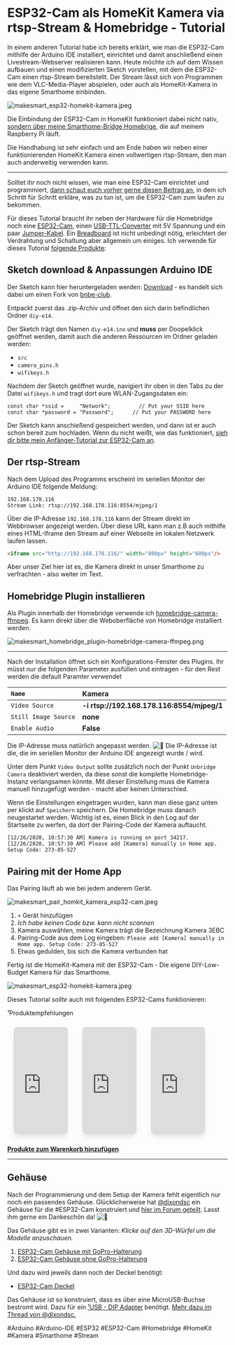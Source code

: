 # ESP32-Cam als HomeKit Kamera via rtsp-Stream & Homebridge - Tutorial

In einem anderen Tutorial habe ich bereits erklärt, wie man die ESP32-Cam mithilfe der Arduino IDE installiert, einrichtet und damit anschließend einen Livestream-Webserver realisieren kann. Heute möchte ich auf dem Wissen aufbauen und einen modifizierten Sketch vorstellen, mit dem die ESP32-Cam einen rtsp-Stream bereitstellt. Der Stream lässt sich von Programmen wie dem VLC-Media-Player abspielen, oder auch als HomeKit-Kamera in das eigene Smarthome einbinden.

![makesmart_esp32-homekit-kamera.jpeg](https://web.archive.org/web/20230321120526im_/https://my.makesmart.net/assets/uploads/files/1608992842994-makesmart_esp32-homekit-kamera.jpeg)

Die Einbindung der ESP32-Cam in HomeKit funktioniert dabei nicht nativ, [sondern über meine Smarthome-Bridge Homebrige](https://web.archive.org/web/20230321120526/https://makesmart.net/homebridge-installieren-raspberry-pi/), die auf meinem Raspberry Pi läuft.

Die Handhabung ist sehr einfach und am Ende haben wir neben einer funktionierenden HomeKit Kamera einen vollwertigen rtsp-Stream, den man auch anderweitig verwenden kann.

------

Solltet ihr noch nicht wissen, wie man eine ESP32-Cam einrichtet und programmiert, [dann schaut euch vorher gerne diesen Beitrag an](https://web.archive.org/web/20230321120526/https://my.makesmart.net/topic/132/esp32-cam-programmierung-einrichtung-als-livestream-server), in dem ich Schritt für Schritt erkläre, was zu tun ist, um die ESP32-Cam zum laufen zu bekommen.

Für dieses Tutorial braucht ihr neben der Hardware für die Homebridge noch eine [ESP32-Cam](https://web.archive.org/web/20230321120526/https://makesmart.shop/ESP32-CAM-WiFi-WiFi-Modul-ESP32-seriell-zu-WiFi-ESP32-CAM-5V-Bluetooth-mit-OV2640-Kamera-Modul), einen [USB-TTL-Converter](https://web.archive.org/web/20230321120526/https://makesmart.shop/USB-UART-CH340G-Programmer) mit 5V Spannung und ein paar [Jumper-Kabel](https://web.archive.org/web/20230321120526/https://makesmart.shop/Jumper-Kabel-Shemale-20cm). Ein [Breadboard](https://web.archive.org/web/20230321120526/https://makesmart.shop/Breadboard-Set-MB102-Breadboard-830-3.3V-5V-mit-65-Stk-Jumper-Kabel) ist nicht unbedingt nötig, erleichtert der Verdrahtung und Schaltung aber allgemein um einiges. Ich verwende für dieses Tutorial [folgende Produkte](https://web.archive.org/web/20230321120526/https://makesmart.shop/loadBasket/Xrz0cf0xxQ8):

##  Sketch download & Anpassungen Arduino IDE

Der Sketch kann hier heruntergeladen werden: [Download](https://web.archive.org/web/20230321120526/https://github.com/me-cooper/rtsp-video-streamer-diy-14/archive/master.zip) - es handelt sich dabei um einen Fork von [bnbe-club](https://web.archive.org/web/20230321120526/https://github.com/bnbe-club).

Entpackt zuerst das .zip-Archiv und öffnet den sich darin befindlichen Ordner `diy-e14`.

Der Sketch trägt den Namen `diy-e14.ino` und **muss** per Doopelklick geöffnet werden, damit auch die anderen Ressourcen im Ordner geladen werden:

- `src`
- `camera_pins.h`
- `wifikeys.h`

Nachdem der Sketch geöffnet wurde, navigiert ihr oben in den Tabs zu der Datei `wifikeys.h` und tragt dort eure WLAN-Zugangsdaten ein:

```arduino
const char *ssid =     "Network";         // Put your SSID here
const char *password = "Password";      // Put your PASSWORD here
```

Der Sketch kann anschießend gespeichert werden, und dann ist er auch schon bereit zum hochladen. Wenn du nicht weißt, wie das funktioniert, [sieh dir bitte mein Anfänger-Tutorial zur ESP32-Cam an](https://web.archive.org/web/20230321120526/https://my.makesmart.net/topic/132/esp32-cam-programmierung-einrichtung-als-livestream-server).

##  Der rtsp-Stream

Nach dem Upload des Programms erscheint im seriellen Monitor der Arduino IDE folgende Meldung:

```
192.168.178.116
Stream Link: rtsp://192.168.178.116:8554/mjpeg/1
```

Über die IP-Adresse `192.168.178.116` kann der Stream direkt im Webbrowser angezeigt werden. Über diese URL kann man z.B auch mithilfe eines HTML-Iframe den Stream auf einer Webseite im lokalen Netzwerk laufen lassen.

```html
<iframe src="http://192.168.178.116/" width="800px" height="600px"/>
```

Aber unser Ziel hier ist es, die Kamera direkt in unser Smarthome zu verfrachten - also weiter im Text.

##  Homebridge Plugin installieren

Als Plugin innerhalb der Homebridge verwende ich [homebridge-camera-ffmpeg](https://web.archive.org/web/20230321120526/https://www.npmjs.com/package/homebridge-camera-ffmpeg). Es kann direkt über die Weboberfläche von Homebridge installiert werden.

![makesmart_homebridge_plugin-homebridge-camera-ffmpeg.png](https://web.archive.org/web/20230321120526im_/https://my.makesmart.net/assets/uploads/files/1608993274238-makesmart_homebridge_plugin-homebridge-camera-ffmpeg.png)

------

Nach der Installation öffnet sich ein Konfigurations-Fenster des Plugins. Ihr müsst nur die folgenden Parameter ausfüllen und eintragen - für den Rest werden die default Paramter verwendet

| `Name`               | Kamera                                     |
| :------------------- | :----------------------------------------- |
| `Video Source`       | **-i rtsp://192.168.178.116:8554/mjpeg/1** |
| `Still Image Source` | **none**                                   |
| `Enable Audio`       | **False**                                  |

Die IP-Adresse muss natürlich angepasst werden. ![🙂](https://web.archive.org/web/20230321120526im_/https://my.makesmart.net/plugins/nodebb-plugin-emoji/emoji/apple/1f642.png?v=chnl3kn5hqg) Die IP-Adresse ist die, die im seriellen Monitor der Arduino IDE angezeigt wurde / wird.

Unter dem Punkt `Video Output` sollte zusätzlich noch der Punkt `Unbridge Camera` deaktiviert werden, da diese sonst die komplette Homebridge-Instanz verlangsamen könnte. Mit dieser Einstellung muss die Kamera manuell hinzugefügt werden - macht aber keinen Unterschied.

Wenn die Einstellungen eingetragen wurden, kann man diese ganz unten per klickt auf `Speichern` speichern. Die Homebridge muss danach neugestartet werden. Wichtig ist es, einen Blick in den Log auf der Startseite zu werfen, da dort der Pairing-Code der Kamera auftaucht.

```
[12/26/2020, 10:57:30 AM] Kamera is running on port 34217.
[12/26/2020, 10:57:30 AM] Please add [Kamera] manually in Home app. Setup Code: 273-85-527
```

##  Pairing mit der Home App

Das Pairing läuft ab wie bei jedem anderem Gerät.

![makesmart_pair_homkit_kamera_esp32-cam.jpeg](https://web.archive.org/web/20230321120526im_/https://my.makesmart.net/assets/uploads/files/1608993446973-makesmart_pair_homkit_kamera_esp32-cam-resized.jpeg)

1. `+` Gerät hinzufügen
2. *Ich habe keinen Code bzw. kann nicht scannen*
3. Kamera auswählen, meine Kamera trägt die Bezeichnung Kamera 3EBC
4. Pairing-Code aus dem Log eingeben:
   `Please add [Kamera] manually in Home app. Setup Code: 273-85-527`
5. Etwas gedulden, bis sich die Kamera verbunden hat

Fertig ist die HomeKit-Kamera mit der ESP32-Cam - Die eigene DIY-Low-Budget Kamera für das Smarthome.

![makesmart_esp32-homekit-kamera.jpeg](https://web.archive.org/web/20230321120526im_/https://my.makesmart.net/assets/uploads/files/1608992842994-makesmart_esp32-homekit-kamera.jpeg)

Dieses Tutorial *sollte* auch mit folgenden ESP32-Cams funktionieren:



¹Produktempfehlungen

<iframe src="https://web.archive.org/web/20230321120526if_/https://ws-eu.amazon-adsystem.com/widgets/q?ServiceVersion=20070822&amp;OneJS=1&amp;Operation=GetAdHtml&amp;MarketPlace=DE&amp;source=ss&amp;ref=as_ss_li_til&amp;ad_type=product_link&amp;tracking_id=makesmart05-21&amp;language=de_DE&amp;marketplace=amazon&amp;region=DE&amp;placement=B07YS2MGQZ&amp;asins=B07YS2MGQZ&amp;show_border=false&amp;link_opens_in_new_window=true" data-ruffle-polyfilled="" style="box-sizing: border-box; max-width: 85%; display: inline; border: 1px solid rgb(211, 211, 211); box-shadow: rgba(0, 0, 0, 0.1) 0px 10px 15px -3px, rgba(0, 0, 0, 0.05) 0px 4px 6px -2px; margin: 10px 15px; border-radius: 6px; overflow: hidden; width: 123px; height: 243px;"></iframe>

<iframe src="https://web.archive.org/web/20230321120526if_/https://ws-eu.amazon-adsystem.com/widgets/q?ServiceVersion=20070822&amp;OneJS=1&amp;Operation=GetAdHtml&amp;MarketPlace=DE&amp;source=ss&amp;ref=as_ss_li_til&amp;ad_type=product_link&amp;tracking_id=makesmart05-21&amp;language=de_DE&amp;marketplace=amazon&amp;region=DE&amp;placement=B07S83X9NM&amp;asins=B07S83X9NM&amp;show_border=false&amp;link_opens_in_new_window=true" data-ruffle-polyfilled="" style="box-sizing: border-box; max-width: 85%; display: inline; border: 1px solid rgb(211, 211, 211); box-shadow: rgba(0, 0, 0, 0.1) 0px 10px 15px -3px, rgba(0, 0, 0, 0.05) 0px 4px 6px -2px; margin: 10px 15px; border-radius: 6px; overflow: hidden; width: 123px; height: 243px;"></iframe>

<iframe src="https://web.archive.org/web/20230321120526if_/https://ws-eu.amazon-adsystem.com/widgets/q?ServiceVersion=20070822&amp;OneJS=1&amp;Operation=GetAdHtml&amp;MarketPlace=DE&amp;source=ss&amp;ref=as_ss_li_til&amp;ad_type=product_link&amp;tracking_id=makesmart05-21&amp;language=de_DE&amp;marketplace=amazon&amp;region=DE&amp;placement=B07RWJGF6S&amp;asins=B07RWJGF6S&amp;show_border=false&amp;link_opens_in_new_window=true" data-ruffle-polyfilled="" style="box-sizing: border-box; max-width: 85%; display: inline; border: 1px solid rgb(211, 211, 211); box-shadow: rgba(0, 0, 0, 0.1) 0px 10px 15px -3px, rgba(0, 0, 0, 0.05) 0px 4px 6px -2px; margin: 10px 15px; border-radius: 6px; overflow: hidden; width: 123px; height: 243px;"></iframe>

**[ Produkte zum Warenkorb hinzufügen](https://web.archive.org/web/20230321120526/https://www.amazon.de/gp/aws/cart/add.html?AWSAccessKeyId=AKIAJTFZSRERNXBNI5PQ&AssociateTag=makesmart05-21&ASIN.1=B07YS2MGQZ&Quantity.1=1&ASIN.2=B07S83X9NM&Quantity.2=1&ASIN.3=B07RWJGF6S&Quantity.3=1&add=add)**

------



##  Gehäuse

Nach der Programmierung und dem Setup der Kamera fehlt eigentlich nur noch ein passendes Gehäuse. Glücklicherweise hat [@dixondsc](https://web.archive.org/web/20230321120526/https://my.makesmart.net/uid/110) ein Gehäuse für die #ESP32-Cam konstruiert und [hier im Forum geteilt](https://web.archive.org/web/20230321120526/https://my.makesmart.net/topic/149/esp32-cam-gehäuse). Lasst ihm gerne ein Dankeschön da! ![🙂](https://web.archive.org/web/20230321120526im_/https://my.makesmart.net/plugins/nodebb-plugin-emoji/emoji/apple/1f642.png?v=chnl3kn5hqg)

Das Gehäuse gibt es in zwei Varianten:
*Klicke auf den 3D-Würfel um die Modelle anzuschauen.*

1. [ESP32-Cam Gehäuse mit GoPro-Halterung](https://web.archive.org/web/20230321120526/https://my.makesmart.net/assets/uploads/files/1616270909003-esp32cam_final_gehaeuse_mithalterung.stl) 
2. [ESP32-Cam Gehäuse ohne GoPro-Halterung](https://web.archive.org/web/20230321120526/https://my.makesmart.net/assets/uploads/files/1616270909013-esp32cam_final_gehaeuse_ohnehalterung.stl) 

Und dazu wird jeweils dann noch der Deckel benötigt:

- [ESP32-Cam Deckel](https://web.archive.org/web/20230321120526/https://my.makesmart.net/assets/uploads/files/1616270908978-esp32cam_final_deckel.stl) 

Das Gehäuse ist so konstruiert, dass es über eine MicroUSB-Buchse bestromt wird. Dazu für ein [ ¹USB - DIP Adapter](https://web.archive.org/web/20230321120526/https://www.amazon.de/dp/B07W13X3TD/ref=cm_sw_r_cp_api_i_CXTNV5MBYK0MXK4RQXXA?tag=makesmart05-21) benötigt. [Mehr dazu im Thread von @dixondsc.](https://web.archive.org/web/20230321120526/https://my.makesmart.net/topic/149/esp32-cam-gehäuse)

\#Arduino #Arduino-IDE #ESP32 #ESP32-Cam #Homebridge #HomeKit #Kamera #Smarthome #Stream